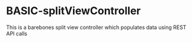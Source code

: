# BASIC-splitViewController
This is a barebones split view controller which populates data using REST API calls
